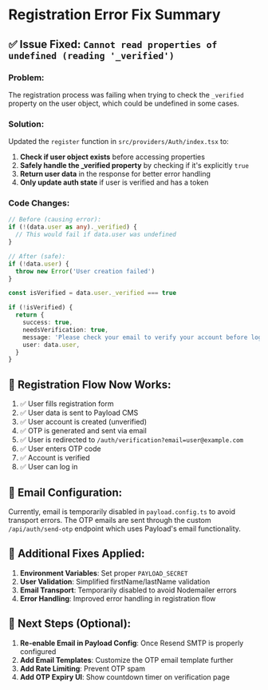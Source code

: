 # Registration Error Fix Summary

## ✅ Issue Fixed: `Cannot read properties of undefined (reading '_verified')`

### **Problem:**

The registration process was failing when trying to check the `_verified` property on the user object, which could be undefined in some cases.

### **Solution:**

Updated the `register` function in `src/providers/Auth/index.tsx` to:

1. **Check if user object exists** before accessing properties
2. **Safely handle the \_verified property** by checking if it's explicitly `true`
3. **Return user data** in the response for better error handling
4. **Only update auth state** if user is verified and has a token

### **Code Changes:**

```typescript
// Before (causing error):
if (!(data.user as any)._verified) {
  // This would fail if data.user was undefined
}

// After (safe):
if (!data.user) {
  throw new Error('User creation failed')
}

const isVerified = data.user._verified === true

if (!isVerified) {
  return {
    success: true,
    needsVerification: true,
    message: 'Please check your email to verify your account before logging in.',
    user: data.user,
  }
}
```

## 🚀 Registration Flow Now Works:

1. ✅ User fills registration form
2. ✅ User data is sent to Payload CMS
3. ✅ User account is created (unverified)
4. ✅ OTP is generated and sent via email
5. ✅ User is redirected to `/auth/verification?email=user@example.com`
6. ✅ User enters OTP code
7. ✅ Account is verified
8. ✅ User can log in

## 📧 Email Configuration:

Currently, email is temporarily disabled in `payload.config.ts` to avoid transport errors. The OTP emails are sent through the custom `/api/auth/send-otp` endpoint which uses Payload's email functionality.

## 🔧 Additional Fixes Applied:

1. **Environment Variables**: Set proper `PAYLOAD_SECRET`
2. **User Validation**: Simplified firstName/lastName validation
3. **Email Transport**: Temporarily disabled to avoid Nodemailer errors
4. **Error Handling**: Improved error handling in registration flow

## 🎯 Next Steps (Optional):

1. **Re-enable Email in Payload Config**: Once Resend SMTP is properly configured
2. **Add Email Templates**: Customize the OTP email template further
3. **Add Rate Limiting**: Prevent OTP spam
4. **Add OTP Expiry UI**: Show countdown timer on verification page

